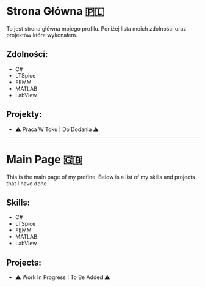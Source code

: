 # Strona Główna 🇵🇱
To jest strona główna mojego profilu. Poniżej lista moich zdolności oraz projektów które wykonałem.
## Zdolności:
- C#
- LTSpice
- FEMM
- MATLAB
- LabView
## Projekty:
 - ⚠️ Praca W Toku | Do Dodania ⚠️
---
# Main Page 🇬🇧
This is the main page of my profine. Below is a list of my skills and projects that I have done.
## Skills:
- C#
- LTSpice
- FEMM
- MATLAB
- LabView
## Projects:
- ⚠️ Work In Progress | To Be Added ⚠️
